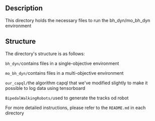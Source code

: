 ## Description

This directory holds the necessary files to run the bh_dyn/mo_bh_dyn environment

## Structure

The directory's structure is as follows:

`bh_dyn/`contains files in a single-objective environment

`mo_bh_dyn/`contains files in a multi-objective environment

`our_capql/`the algorithm capql that we've modified slightly to make it possible to log data using tensorboard

`BipedalWalkingRobots/`used to generate the tracks od robot

For more detailed instructions, please refer to the `README.md` in each directory
